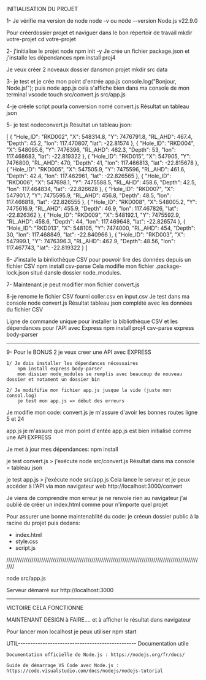 INITIALISATION DU PROJET

1- Je vérifie ma version de node
node -v ou node --version
Node.js v22.9.0

Pour créerdossier projet et naviguer dans le bon répertoir de travail
mkdir votre-projet
cd votre-projet

2- j'initialise le projet node
npm init -y 
Je crée un fichier package.json
et j'installe les dépendances
npm install proj4

Je veux créer 2 noveaux dossier dansmon projet
mkdir src data

3- je test et je crée mon point d'entrée app.js
console.log("Bonjour, Node.js!");
puis node app.js
cela s'affiche bien dans ma console de mon terminal vscode
touch src/convert.js src/app.js

4-je créele script pourla conversion nomé convert.js
Résultat un tableau json

5- je test nodeconvert.js
Résultat un tableau json:

[
  {
    "Hole_ID": "RKD002",
    "X": 548314.8,
    "Y": 7476791.8,
    "RL_AHD": 467.4,
    "Depth": 45.2,
    "lon": 117.470807,
    "lat": -22.81574
  },
  {
    "Hole_ID": "RKD004",
    "X": 548095.6,
    "Y": 7476396,
    "RL_AHD": 462.3,
    "Depth": 53,
    "lon": 117.468683,
    "lat": -22.819322
  },
  {
    "Hole_ID": "RKD015",
    "X": 547905,
    "Y": 7476800,
    "RL_AHD": 470,
    "Depth": 41,
    "lon": 117.466813,
    "lat": -22.815678
  },
  {
    "Hole_ID": "RKD005",
    "X": 547505.9,
    "Y": 7475596,
    "RL_AHD": 461.6,
    "Depth": 42.4,
    "lon": 117.462961,
    "lat": -22.826565
  },
  {
    "Hole_ID": "RKD006",
    "X": 547698.1,
    "Y": 7475588.5,
    "RL_AHD": 458.6,
    "Depth": 42.5,
    "lon": 117.464834,
    "lat": -22.826628
  },
  {
    "Hole_ID": "RKD007",
    "X": 547901.7,
    "Y": 7475595.9,
    "RL_AHD": 456.8,
    "Depth": 48.5,
    "lon": 117.466818,
    "lat": -22.826555
  },
  {
    "Hole_ID": "RKD008",
    "X": 548005.2,
    "Y": 7475616.9,
    "RL_AHD": 455.9,
    "Depth": 46.9,
    "lon": 117.467826,
    "lat": -22.826362
  },
  {
    "Hole_ID": "RKD009",
    "X": 548192.1,
    "Y": 7475592.9,
    "RL_AHD": 458.6,
    "Depth": 44,
    "lon": 117.469648,
    "lat": -22.826574
  },
  {
    "Hole_ID": "RKD013",
    "X": 548105,
    "Y": 7474000,
    "RL_AHD": 454,
    "Depth": 30,
    "lon": 117.468849,
    "lat": -22.840966
  },
  {
    "Hole_ID": "RKD003",
    "X": 547999.1,
    "Y": 7476396.3,
    "RL_AHD": 462.9,
    "Depth": 48.56,
    "lon": 117.467743,
    "lat": -22.819322
  }
]

6- J'installe la binliothèque CSV pour pouvoir lire des données depuis un fichier CSV
npm install csv-parse
Cela modifie mon fichier .package-lock.json situé dansle dossier node_modules.

7- Maintenant je peut modifier mon fichier convert.js

8-je renome le fichier CSV fourni coller.csv en input.csv
Je test dans ma console node convert.js
Résultat tableau json complété avec  les données du fichier CSV

Ligne de commande unique pour installer la bibliothèque CSV et les dépendances pour l'API avec Express
npm install proj4 csv-parse express body-parser

___________________________________________________________________________________

9- Pour le BONUS 2 je veux creer une API avec EXPRESS

    1/ Je dois installer les dépendances nécessaires
        npm install express body-parser
        mon dissier node_modules se remplis avec beaucoup de nouveau dossier et notament un dossier bin

    2/ Je modififie mon fichier app.js jusque la vide (juste mon consol.log)
        je test mon app.js => début des erreurs

Je modifie mon code:
convert.js
je m'assure d'avoir les bonnes routes
ligne 5 et 24

app.js
je  m'assure que mon point d'entée app.js est bien initialisé comme une API EXPRESS

Je met à jour mes dépendances: npm install

je test convert.js > j'exécute node src/convert.js
Résultat dans ma console = tableau json

je test app.js > j'exécute node src/app.js
Cela lance le serveur  et je peux accéder à l'API via mon navigateur web
http://localhost:3000/convert

Je viens de comprendre mon erreur je ne renvoie rien au navigateur j'ai oublié de créer un index.html comme pour n'importe quel projet

Pour assurer une bonne maintenablité du code:
je créeun dossier public à la racine du projet
puis dedans:
- index.html
- style.css
- script.js

///////////////////////////////////////////////////////////////////////////////////////////////////////

node src/app.js

Serveur démarré sur http://localhost:3000

-----------------------------------------------------------

VICTOIRE CELA FONCTIONNE

MAINTENANT DESIGN à FAIRE.... et à afficher le résultat dans navigateur

Pour lancer mon localhost je peux utiliser
npm start



UTIL------------------------------------------------
Documentation utile

    Documentation officielle de Node.js : https://nodejs.org/fr/docs/

    Guide de démarrage VS Code avec Node.js : https://code.visualstudio.com/docs/nodejs/nodejs-tutorial
